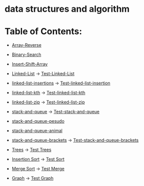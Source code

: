 # data structures and algorithm

# Table of Contents:

* [Array-Reverse](Array-Reverse)

* [Binary-Search](BinarySearch)

* [Insert-Shift-Array](InsertShiftArray)

* [Linked-List](linked-list) -> [Test-Linked-List](TestLinkedList)

* [linked-list-insertions](linked-list-insertions) -> [Test-linked-list-insertion](Test-linked-list-insertion)

* [linked-list-kth](linked-list-kth) -> [Test-linked-list-kth](TestLinkedList-kth)

* [linked-list-zip](linkedListZip) -> [Test-linked-list-zip](TestLinkedListZip)

* [stack-and-queue](stack-and-queue) -> [Test-stack-and-queue](TestStackandQueue)

* [stack-and-queue-pesudo](stack-queue-pseudo)

* [stack-and-queue-animal](stack-queue-animal-shelter)

* [stack-and-queue-brackets](stack-queue-brackets) -> [Test-stack-and-queue-brackets](TestStackQueueBracket)

* [Trees](trees) -> [Test Trees](TestTree)

* [Insertion Sort](insertion-sort) -> [Test Sort](TestSorting)

* [Merge Sort](insertion-sort) -> [Test Merge](TestSorting)

* [Graph](Graph) -> [Test Graph](GraphTest)
